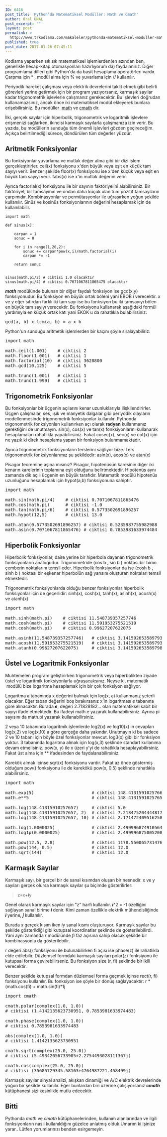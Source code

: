```yaml
---
ID: 6416
post_title: 'Python’da Matematiksel Modüller: Math ve Cmath'
author: Oral ÜNAL
post_excerpt: ""
layout: post
permalink: >
  http://www.trkodlama.com/makaleler/pythonda-matematiksel-moduller-math-cmath-6416.html
published: true
post_date: 2017-01-26 07:45:11
---
```

Kodlama yaparken sık sık matematiksel işlemlerden(en azından ben, genellikle hesap-kitap otomasyonları hazırlıyorum da) faydalanırız. Diğer programlama dilleri gibi Python'da da basit hesaplama operatörleri vardır. Çarpma için <span class="lang:python decode:true crayon-inline ">*</span> , modül alma için <span class="lang:python decode:true lang-python data-highlight: data-caption: crayon-inline">%</span> ve yuvarlama için <span class="lang:php decode:true lang-python data-highlight: data-caption: crayon-inline">//</span> kullanılır.

Periyodik hareket çalışması veya elektrik devrelerini taklit etmek gibi belirli görevleri yerine getirmek için bir program yazıyorsanız, karmaşık sayılar kadar trigonometrik işlevlerle çalışmanız gerekecektir. Bu işlevleri doğrudan kullanamazsınız, ancak önce iki matematiksel modül ekleyerek bunlara erişebilirsiniz. Bu modüller  <a href="https://docs.python.org/3/library/math.html" target="_blank" rel="external noopener">math</a> ve <a href="https://docs.python.org/3/library/cmath.html" target="_blank" rel="external noopener">cmath</a> dir.

İlki, gerçek sayılar için hiperbolik, trigonometrik ve logaritmik işlevlere erişmenizi sağlarken, ikincisi karmaşık sayılarla çalışmanıza izin verir. Bu yazıda, bu modüllerin sunduğu tüm önemli işlevleri gözden geçireceğim. Açıkça belirtilmediği sürece, döndürülen tüm değerler yüzdür.
<h2>Aritmetik Fonksiyonlar</h2>
Bu fonksiyonlar yuvarlama ve mutlak değer alma gibi bir dizi işlem gerçekleştirirler. <span class="lang:python decode:true lang-python data-highlight: data-caption: crayon-inline">ceil(x)</span> fonksiyonu x'den büyük veya eşit en küçük tam sayıyı verir. Benzer şekilde <span class="lang:python decode:true lang-python data-highlight: data-caption: crayon-inline">floor(x)</span> fonksiyonu ise x'den küçük veya eşit en büyük tam sayıyı verir. <span class="lang:php decode:true lang-python data-highlight: data-caption: crayon-inline">fabs(x)</span> ise x'in mutlak değerini verir.

Ayrıca <span class="lang:python decode:true lang-python data-highlight: data-caption: crayon-inline">factorial(x)</span> fonksiyonu ile bir sayının faktöriyelini alabilirsiniz. Bir faktöriyel, bir tamsayının ve ondan daha küçük olan tüm pozitif tamsayıların çarpımıdır. Kombinasyonlar ve permütasyonlar ile uğraşırken yoğun şekilde kullanılır. Sinüs ve kosinüs fonksiyonlarının değerini hesaplamak için de kullanılabilir.
<pre class="line-numbers"><code class="language-python">import math
 
def sinus(x):
 
    carpan = 1
    sonuc = 0
     
    for i in range(1,20,2):
        sonuc += carpan*pow(x,i)/math.factorial(i)
        carpan *= -1
         
    return sonuc
     
 
sinus(math.pi/2) # ciktisi 1.0 olacaktır
sinus(math.pi/4) # ciktisi 0.7071067811865475 olacaktır</code></pre>
<strong><em>math</em></strong><em> </em>modülünde bulunan bir diğer faydalı fonksiyon ise <span class="lang:python decode:true lang-python data-highlight: data-caption: crayon-inline">gcd(x,y)</span> fonksiyonudur. Bu fonksiyon en büyük ortak böleni yani EBOB i verecektir. <em>x</em> ve <em>y</em> eğer sıfırdan farklı iki tam sayı ise bu fonksiyon bu iki tamsayıyı bölen en büyük tam sayıyı verecektir. Bu fonksiyonu kullanarak aşağıdaki formül yardımıyla en küçük ortak katı yani EKOK u da rahatlıkla bulabilirsiniz:
<pre class="lang:python decode:true prettyprint lang-text">gcd(a, b) x lcm(a, b) = a x b</pre>
Python'un sunduğu aritmetik işlemlerden bir kaçını şöyle sıralayabiliriz:
<pre class="lang:python decode:true prettyprint lang-python">import math
 
math.ceil(1.001)    # ciktisi 2
math.floor(1.001)   # ciktisi 1
math.factorial(10)  # ciktisi 3628800
math.gcd(10,125)    # ciktisi 5
 
math.trunc(1.001)   # ciktisi 1
math.trunc(1.999)   # ciktisi 1</pre>
<h2>Trigonometrik Fonksiyonlar</h2>
Bu fonksiyonlar bir üçgenin açılarını kenar uzunluklarıyla ilişkilendirirler. Üçgen çalışmalar, ses, ışık ve manyetik dalgalar gibi periyodik olayların modellenmesinde trigonometrik fonksiyonlar kullanılır. Pythonda trigonometrik fonksiyonları kullanırken açı olarak <strong>radyan</strong> kullanmanız gerektiğini de unutmayın. <span class="lang:python decode:true lang-python data-highlight: data-caption: crayon-inline">sin(x)</span>, <span class="lang:python decode:true lang-python data-highlight: data-caption: crayon-inline">cos(x)</span> ve <span class="lang:python decode:true lang-python data-highlight: data-caption: crayon-inline">tan(x)</span> fonksiyonlarını kullanarak hesaplamaları rahatlıkla yapabilirsiniz. Fakat <span class="lang:python decode:true lang-python data-highlight: data-caption: crayon-inline">cosec(x)</span>, <span class="lang:python decode:true lang-python data-highlight: data-caption: crayon-inline">sec(x)</span> ve <span class="lang:python decode:true lang-python data-highlight: data-caption: crayon-inline">cot(x)</span> için ne yazık ki direk hesaplama yapan bir fonksiyon bulunmamaktadır.

Ayrıca trigonometrik fonksiyonların terslerini sağlıyor bize. Ters trigonometrik fonksiyonlarımız şu şekildedir: <span class="lang:python decode:true lang-python data-highlight: data-caption: crayon-inline">asin(x)</span>, <span class="lang:python decode:true lang-python data-highlight: data-caption: crayon-inline">acos(x)</span> ve <span class="lang:python decode:true lang-python data-highlight: data-caption: crayon-inline">atan(x)</span>

Pisagor teoremine aşina mısınız? Pisagor, hipotenüsün karesinin diğer iki kenarın karelerinin toplamına eşit olduğunu belirtmektedir. Hipotenüs aynı zamanda dik açılı üçgenin en büyük tarafıdır. Matematik modülü hipotenüs uzunluğunu hesaplamak için <span class="lang:python decode:true lang-python data-highlight: data-caption: crayon-inline">hypot(a,b)</span> fonksiyonuna sahiptir.
<pre class="lang:python decode:true prettyprint lang-python">import math
 
math.sin(math.pi/4)    # ciktisi 0.7071067811865476
math.cos(math.pi)      # ciktisi -1.0
math.tan(math.pi/6)    # ciktisi 0.5773502691896257
math.hypot(12,5)       # ciktisi 13.0
 
math.atan(0.5773502691896257) # ciktisi 0.5235987755982988
math.asin(0.7071067811865476) # ciktisi 0.7853981633974484</pre>
<h2>Hiperbolik Fonksiyonlar</h2>
Hiperbolik fonksiyonlar, daire yerine bir hiperbola dayanan trigonometrik fonksiyonların analogudur. Trigonometride (cos b , sin b ) noktası bir birim çemberin noktalarını temsil eder. Hiperbolik fonksiyonlar da ise (cosh b , sinh b ) noktası bir eşkenar hiperbolün sağ yarısını oluşturan noktaları temsil etmektedir.

Trigonometrik fonksiyonlarda olduğu benzer fonksiyonlar hiperbolik fonksiyonlar için de geçerlidir: <span class="lang:python decode:true lang-python data-highlight: data-caption: crayon-inline">sinh(x)</span>, <span class="lang:python decode:true lang-python data-highlight: data-caption: crayon-inline">cosh(x)</span>, <span class="lang:python decode:true lang-python data-highlight: data-caption: crayon-inline">tanh(x)</span>, <span class="lang:python decode:true lang-python data-highlight: data-caption: crayon-inline">asinh(x)</span>, <span class="lang:python decode:true lang-python data-highlight: data-caption: crayon-inline">acosh(x)</span> ve <span class="lang:python decode:true lang-python data-highlight: data-caption: crayon-inline">atanh(x)</span>
<pre class="lang:python decode:true prettyprint lang-python">import math
 
math.sinh(math.pi)    # ciktisi 11.548739357257746
math.cosh(math.pi)    # ciktisi 11.591953275521519
math.cosh(math.pi)    # ciktisi 0.99627207622075
 
math.asinh(11.548739357257746)   # ciktisi 3.141592653589793
math.acosh(11.591953275521519)   # ciktisi 3.141592653589793
math.atanh(0.99627207622075)     # ciktisi 3.141592653589798</pre>
<h2>Üstel ve Logaritmik Fonksiyonlar</h2>
Muhtemelen program geliştirirken trigonometrik veya hiperbolikten ziyade üstel ve logaritmik fonksiyonlarla uğraşacaksınız. Neyse ki, matematik  modülü bize logaritma hesaplamak için bir çok fonksiyon sağlıyor.

Logaritma a tabanında x değerini bulmak için <span class="lang:python decode:true lang-python data-highlight: data-caption: crayon-inline">log(x, a)</span> kullanmanız yeterli olacaktır. Eğer taban değerini boş bırakırsanız x'in logaritması <em>e</em> tabanına göre alınacaktır. Burada <strong><em>e</em></strong>, değeri 2.71828182... olan matematiksel sabit bir sayıyı ifade etmektedir. Bu ifadeyi <span class="lang:python decode:true lang-python data-highlight: data-caption: crayon-inline">math.e</span> yazarak kullanabilirsiniz. Ayrıca pi sayısını da <span class="lang:python decode:true lang-python data-highlight: data-caption: crayon-inline">math.pi</span> yazarak kullanabilirsiniz.

2 veya 10 tabanında logaritmik işlemlerde <span class="lang:python decode:true lang-python data-highlight: data-caption: crayon-inline">log2(x)</span> ve <span class="lang:python decode:true lang-python data-highlight: data-caption: crayon-inline">log10(x)</span> in cevapları <span class="lang:python decode:true lang-python data-highlight: data-caption: crayon-inline">log(x,2)</span> ve <span class="lang:python decode:true lang-python data-highlight: data-caption: crayon-inline">log(x,10)</span> a göre gerçeğe daha yakındır. Unutmayın ki bu sadece 2 ve 10 tabanı için böyle özel fonksiyonlar mevcut. <span class="lang:python decode:true lang-python data-highlight: data-caption: crayon-inline">log3(x)</span> gibi bir fonksiyon yoktur. 3 tabanında logaritma almak için <span class="lang:python decode:true lang-python data-highlight: data-caption: crayon-inline">log(x,3)</span> şeklinde standart kullanıma devam etmelisiniz. <span class="lang:python decode:true lang-python data-highlight: data-caption: crayon-inline">pow(x, y)</span> ile x üzeri y'yi de rahatlıkla hesaplayabilirsiniz. Fakat üst alma için <span class="lang:python decode:true lang-python data-highlight: data-caption: crayon-inline">**</span> ifadesinden de faydalanabilirsiniz.

Karekök almak içinse <span class="lang:python decode:true lang-python data-highlight: data-caption: crayon-inline">sqrt(x)</span> fonksiyonu vardır. Fakat az önce göstermiş olduğum <span class="lang:python decode:true lang-python data-highlight: data-caption: crayon-inline">pow()</span> fonksiyonu ile de karekökü <span class="lang:python decode:true lang-python data-highlight: data-caption: crayon-inline">pow(x, 0.5)</span> şeklinde rahatlıkla alabilirsiniz.
<pre class="lang:python decode:true prettyprint lang-python">import math
 
math.exp(5)                      # ciktisi 148.4131591025766
math.e**5                        # ciktisi 148.4131591025765
 
math.log(148.41315910257657)     # ciktisi 5.0
math.log(148.41315910257657, 2)  # ciktisi 7.213475204444817
math.log(148.41315910257657, 10) # ciktisi 2.171472409516258
 
math.log(1.0000025)              # ciktisi 2.4999968749105643e-06
math.log1p(0.0000025)            # ciktisi 2.4999968750052084e-06
 
math.pow(12.5, 2.8)              # ciktisi 1178.5500657314767
math.pow(144, 0.5)               # ciktisi 12.0
math.sqrt(144)                   # ciktisi 12.0</pre>
<h2>Karmaşık Sayılar</h2>
Karmaşık sayı, bir gerçel bir de sanal kısımdan oluşan bir nesnedir. x ve y sayıları gerçek olursa karmaşık sayılar şu biçimde gösterilirler:
<blockquote>z=x+<em><strong>i</strong></em>y</blockquote>
Genel olarak karmaşık sayılar için "z" harfi kullanılır. <em><strong>i</strong></em>^2 = -1 özelliğini sağlayan sanal birime <em><strong>i </strong></em>denir. Kimi zaman özellikle elektrik mühendisliğinde <em><strong>i </strong></em>yerine, <em><strong>j</strong></em> kullanılır.

Burada <em>x</em> gerçek kısım iken <em>i</em>y sanal kısmı oluşturuyor. Karmaşık sayılar bu şekilde gösterildiği gibi kutupsal koordinatlar şeklinde de gösterilebilirdi. Yani aynı zamanda <em>r</em> modülünde <em>fi</em> faz açısına sahip olacak şekilde bir kombinasyonla da gösterilebilir.

r değeri <span class="lang:python decode:true lang-python data-highlight: data-caption: crayon-inline">abs()</span> fonksiyonu ile bulunabilirken fi açısı ise <span class="lang:python decode:true lang-python data-highlight: data-caption: crayon-inline">phase(z)</span> ile rahatlıkla elde edilebilir. Düzlemsel formdaki karmaşık sayıları <span class="lang:python decode:true lang-python data-highlight: data-caption: crayon-inline">polar(z)</span> fonksiyonu ile kutupsal forma çevirebilirseniz. Bu fonksiyon size <span class="lang:python decode:true lang-python data-highlight: data-caption: crayon-inline">(r, fi)</span> şeklinde bir ikili verecektir.

Benzer şekilde kutupsal formdan düzlemsel forma geçmek içinse <span class="lang:python decode:true lang-python data-highlight: data-caption: crayon-inline">rect(r, fi)</span> fonksiyonu kullanılır. Bu fonksiyon ise şöyle bir dönüş sağlayacaktır: <span class="lang:python decode:true lang-python data-highlight: data-caption: crayon-inline">r * (math.cos(fi) + math.sin(fi)*1j</span>
<pre class="lang:python decode:true prettyprint lang-python">import cmath
 
cmath.polar(complex(1.0, 1.0))
# ciktisi (1.4142135623730951, 0.7853981633974483)
 
cmath.phase(complex(1.0, 1.0))
# ciktisi 0.7853981633974483
 
abs(complex(1.0, 1.0))
# ciktisi 1.4142135623730951

cmath.sqrt(complex(25.0, 25.0))
# ciktisi (5.49342056733905+2.2754493028111367j)
 
cmath.cos(complex(25.0, 25.0))
# ciktisi (35685729345.58163+4764987221.458499j)</pre>
Karmaşık sayılar sinyal analizi, akışkan dinamiği ve A/C elektrik devrelerinde yoğun bir şekilde kullanılır. Eğer bunlardan biri üzerine çalışıyorsanız <strong><em>cmath</em></strong> kütüphanesi sizi kesinlikle mutlu edecektir.
<h2>Bitti</h2>
Pythonda <em>math</em> ve <em>cmath</em> kütüphanelerinden, kullanım alanlarından ve ilgili fonksiyonların nasıl kullanıldığını güzelce anlatmış olduk.Umarım ki işinize yarar.. Lütfen yorumlarınızı benden esirgemeyin.